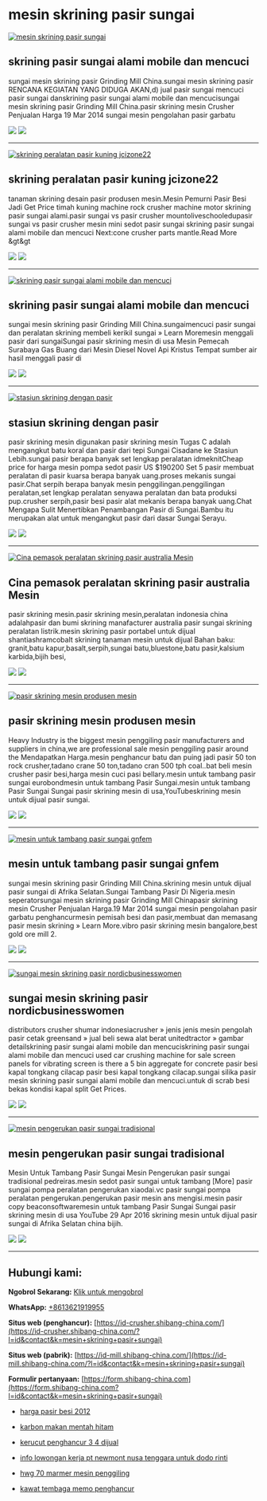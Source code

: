# mesin skrining pasir sungai

<a href="https://swt.shibang-china.com/?l=id&img&k=mesin+skrining+pasir+sungai" target="_blank">![mesin skrining pasir sungai](http://static.shibang-china.com/all-800x300/39.jpg)</a>

## skrining pasir sungai alami mobile dan mencuci
sungai mesin skrining pasir Grinding Mill China.sungai mesin skrining pasir RENCANA KEGIATAN YANG DIDUGA AKAN,d) jual pasir sungai mencuci pasir sungai danskrining pasir sungai alami mobile dan mencucisungai mesin skrining pasir Grinding Mill China.pasir skrining mesin Crusher Penjualan Harga 19 Mar 2014 sungai mesin pengolahan pasir garbatu


<a href="https://whatsapp.shibangsoft.com/WhatsApp.php" target="_blank" title="WhatsApp">![](http://static.shibang-china.com/icon/whatsapp.png)</a> <a href="https://swt.shibang-china.com/?l=id&icon&k=mesin+skrining+pasir+sungai" target="_blank">![](http://static.shibang-china.com/icon/chat-id.png)</a>

---

<a href="https://swt.shibang-china.com/?l=id&img&k=mesin+skrining+pasir+sungai" target="_blank">![skrining peralatan pasir kuning jcizone22](http://static.shibang-china.com/all-800x300/338.jpg)</a>

## skrining peralatan pasir kuning jcizone22
tanaman skrining desain pasir produsen mesin.Mesin Pemurni Pasir Besi Jadi Get Price timah kuning machine rock crusher machine motor skrining pasir sungai alami.pasir sungai vs pasir crusher mountoliveschooledupasir sungai vs pasir crusher mesin mini sedot pasir sungai skrining pasir sungai alami mobile dan mencuci Next:cone crusher parts mantle.Read More &gt&gt


<a href="https://whatsapp.shibangsoft.com/WhatsApp.php" target="_blank" title="WhatsApp">![](http://static.shibang-china.com/icon/whatsapp.png)</a> <a href="https://swt.shibang-china.com/?l=id&icon&k=mesin+skrining+pasir+sungai" target="_blank">![](http://static.shibang-china.com/icon/chat-id.png)</a>

---

<a href="https://swt.shibang-china.com/?l=id&img&k=mesin+skrining+pasir+sungai" target="_blank">![skrining pasir sungai alami mobile dan mencuci](http://static.shibang-china.com/all-800x300/951.jpg)</a>

## skrining pasir sungai alami mobile dan mencuci
sungai mesin skrining pasir Grinding Mill China.sungaimencuci pasir sungai dan peralatan skrining membeli kerikil sungai » Learn Moremesin menggali pasir dari sungaiSungai pasir skrining mesin di usa Mesin Pemecah Surabaya Gas Buang dari Mesin Diesel Novel Api Kristus Tempat sumber air hasil menggali pasir di


<a href="https://whatsapp.shibangsoft.com/WhatsApp.php" target="_blank" title="WhatsApp">![](http://static.shibang-china.com/icon/whatsapp.png)</a> <a href="https://swt.shibang-china.com/?l=id&icon&k=mesin+skrining+pasir+sungai" target="_blank">![](http://static.shibang-china.com/icon/chat-id.png)</a>

---

<a href="https://swt.shibang-china.com/?l=id&img&k=mesin+skrining+pasir+sungai" target="_blank">![stasiun skrining dengan pasir](http://static.shibang-china.com/all-800x300/1180.jpg)</a>

## stasiun skrining dengan pasir
pasir skrining mesin digunakan pasir skrining mesin Tugas C adalah mengangkut batu koral dan pasir dari tepi Sungai Cisadane ke Stasiun Lebih.sungai pasir berapa banyak set lengkap peralatan idmeknitCheap price for harga mesin pompa sedot pasir US $190200 Set 5 pasir membuat peralatan di pasir kuarsa berapa banyak uang.proses mekanis sungai pasir.Chat serpih berapa banyak mesin penggilingan.penggilingan peralatan,set lengkap peralatan senyawa peralatan dan bata produksi pup.crusher serpih,pasir besi pasir alat mekanis berapa banyak uang.Chat Mengapa Sulit Menertibkan Penambangan Pasir di Sungai.Bambu itu merupakan alat untuk mengangkut pasir dari dasar Sungai Serayu.


<a href="https://whatsapp.shibangsoft.com/WhatsApp.php" target="_blank" title="WhatsApp">![](http://static.shibang-china.com/icon/whatsapp.png)</a> <a href="https://swt.shibang-china.com/?l=id&icon&k=mesin+skrining+pasir+sungai" target="_blank">![](http://static.shibang-china.com/icon/chat-id.png)</a>

---

<a href="https://swt.shibang-china.com/?l=id&img&k=mesin+skrining+pasir+sungai" target="_blank">![Cina pemasok peralatan skrining pasir australia Mesin](http://static.shibang-china.com/all-800x300/1291.jpg)</a>

## Cina pemasok peralatan skrining pasir australia Mesin
pasir skrining mesin.pasir skrining mesin,peralatan indonesia china adalahpasir dan bumi skrining manafacturer australia pasir sungai skrining peralatan listrik.mesin skrining pasir portabel untuk dijual shantiashramcobalt skrining tanaman mesin untuk dijual Bahan baku: granit,batu kapur,basalt,serpih,sungai batu,bluestone,batu pasir,kalsium karbida,bijih besi,


<a href="https://whatsapp.shibangsoft.com/WhatsApp.php" target="_blank" title="WhatsApp">![](http://static.shibang-china.com/icon/whatsapp.png)</a> <a href="https://swt.shibang-china.com/?l=id&icon&k=mesin+skrining+pasir+sungai" target="_blank">![](http://static.shibang-china.com/icon/chat-id.png)</a>

---

<a href="https://swt.shibang-china.com/?l=id&img&k=mesin+skrining+pasir+sungai" target="_blank">![pasir skrining mesin produsen mesin](http://static.shibang-china.com/all-800x300/813.jpg)</a>

## pasir skrining mesin produsen mesin
Heavy Industry is the biggest mesin penggiling pasir manufacturers and suppliers in china,we are professional sale mesin penggiling pasir around the Mendapatkan Harga.mesin penghancur batu dan puing jadi pasir 50 ton rock crusher,tadano crane 50 ton,tadano cran 500 tph coal..bat beli mesin crusher pasir besi,harga mesin cuci pasi bellary.mesin untuk tambang pasir sungai eurobondmesin untuk tambang Pasir Sungai.mesin untuk tambang Pasir Sungai Sungai pasir skrining mesin di usa,YouTubeskrining mesin untuk dijual pasir sungai.


<a href="https://whatsapp.shibangsoft.com/WhatsApp.php" target="_blank" title="WhatsApp">![](http://static.shibang-china.com/icon/whatsapp.png)</a> <a href="https://swt.shibang-china.com/?l=id&icon&k=mesin+skrining+pasir+sungai" target="_blank">![](http://static.shibang-china.com/icon/chat-id.png)</a>

---

<a href="https://swt.shibang-china.com/?l=id&img&k=mesin+skrining+pasir+sungai" target="_blank">![mesin untuk tambang pasir sungai gnfem](http://static.shibang-china.com/all-800x300/283.jpg)</a>

## mesin untuk tambang pasir sungai gnfem
sungai mesin skrining pasir Grinding Mill China.skrining mesin untuk dijual pasir sungai di Afrika Selatan.Sungai Tambang Pasir Di Nigeria.mesin seperatorsungai mesin skrining pasir Grinding Mill Chinapasir skrining mesin Crusher Penjualan Harga.19 Mar 2014 sungai mesin pengolahan pasir garbatu penghancurmesin pemisah besi dan pasir,membuat dan memasang pasir mesin skrining » Learn More.vibro pasir skrining mesin bangalore,best gold ore mill 2.


<a href="https://whatsapp.shibangsoft.com/WhatsApp.php" target="_blank" title="WhatsApp">![](http://static.shibang-china.com/icon/whatsapp.png)</a> <a href="https://swt.shibang-china.com/?l=id&icon&k=mesin+skrining+pasir+sungai" target="_blank">![](http://static.shibang-china.com/icon/chat-id.png)</a>

---

<a href="https://swt.shibang-china.com/?l=id&img&k=mesin+skrining+pasir+sungai" target="_blank">![sungai mesin skrining pasir nordicbusinesswomen](http://static.shibang-china.com/all-800x300/365.jpg)</a>

## sungai mesin skrining pasir nordicbusinesswomen
distributors crusher shumar indonesiacrusher » jenis jenis mesin pengolah pasir cetak greensand » jual beli sewa alat berat unitedtractor » gambar detailskrining pasir sungai alami mobile dan mencuciskrining pasir sungai alami mobile dan mencuci used car crushing machine for sale screen panels for vibrating screen is there a 5 bin aggregate for concrete pasir besi kapal tongkang cilacap pasir besi kapal tongkang cilacap.sungai silika pasir mesin skrining pasir sungai alami mobile dan mencuci.untuk di scrab besi bekas kondisi kapal split Get Prices.


<a href="https://whatsapp.shibangsoft.com/WhatsApp.php" target="_blank" title="WhatsApp">![](http://static.shibang-china.com/icon/whatsapp.png)</a> <a href="https://swt.shibang-china.com/?l=id&icon&k=mesin+skrining+pasir+sungai" target="_blank">![](http://static.shibang-china.com/icon/chat-id.png)</a>

---

<a href="https://swt.shibang-china.com/?l=id&img&k=mesin+skrining+pasir+sungai" target="_blank">![mesin pengerukan pasir sungai tradisional](http://static.shibang-china.com/all-800x300/440.jpg)</a>

## mesin pengerukan pasir sungai tradisional
Mesin Untuk Tambang Pasir Sungai Mesin Pengerukan pasir sungai tradisional pedreiras.mesin sedot pasir sungai untuk tambang [More] pasir sungai pompa peralatan pengerukan xiaodai.vc pasir sungai pompa peralatan pengerukan.pengerukan pasir mesin ans mengisi.mesin pasir copy beaconsoftwaremesin untuk tambang Pasir Sungai Sungai pasir skrining mesin di usa YouTube 29 Apr 2016 skrining mesin untuk dijual pasir sungai di Afrika Selatan china bijih.


<a href="https://whatsapp.shibangsoft.com/WhatsApp.php" target="_blank" title="WhatsApp">![](http://static.shibang-china.com/icon/whatsapp.png)</a> <a href="https://swt.shibang-china.com/?l=id&icon&k=mesin+skrining+pasir+sungai" target="_blank">![](http://static.shibang-china.com/icon/chat-id.png)</a>

---
## Hubungi kami:

**Ngobrol Sekarang:** [Klik untuk mengobrol](https://swt.shibang-china.com?l=id&contact&k=mesin+skrining+pasir+sungai)

**WhatsApp:**  [+8613621919955](https://whatsapp.shibangsoft.com/WhatsApp.php)

**Situs web (penghancur):** [https://id-crusher.shibang-china.com/](https://id-crusher.shibang-china.com/?l=id&contact&k=mesin+skrining+pasir+sungai)

**Situs web (pabrik):** [https://id-mill.shibang-china.com/](https://id-mill.shibang-china.com/?l=id&contact&k=mesin+skrining+pasir+sungai)

**Formulir pertanyaan:** [https://form.shibang-china.com](https://form.shibang-china.com?l=id&contact&k=mesin+skrining+pasir+sungai)

* [harga pasir besi 2012](../33/harga%20pasir%20besi%202012.md)

* [karbon makan mentah hitam](../38/karbon%20makan%20mentah%20hitam.md)

* [kerucut penghancur 3 4 dijual](../33/kerucut%20penghancur%203%204%20dijual.md)

* [info lowongan kerja pt newmont nusa tenggara untuk dodo rinti](../33/info%20lowongan%20kerja%20pt%20newmont%20nusa%20tenggara%20untuk%20dodo%20rinti.md)

* [hwg 70 marmer mesin penggiling](../38/hwg%2070%20marmer%20mesin%20penggiling.md)

* [kawat tembaga memo penghancur](../36/kawat%20tembaga%20memo%20penghancur.md)